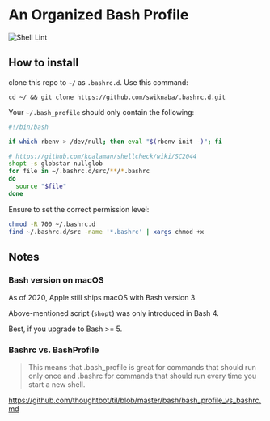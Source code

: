 # An Organized Bash Profile

![Shell Lint](https://github.com/swiknaba/.bashrc.d/workflows/ShellLint/badge.svg)

## How to install

clone this repo to `~/` as `.bashrc.d`. Use this command:

```shell
cd ~/ && git clone https://github.com/swiknaba/.bashrc.d.git
```

Your `~/.bash_profile` should only contain the following:

```bash
#!/bin/bash

if which rbenv > /dev/null; then eval "$(rbenv init -)"; fi

# https://github.com/koalaman/shellcheck/wiki/SC2044
shopt -s globstar nullglob
for file in ~/.bashrc.d/src/**/*.bashrc
do
  source "$file"
done
```

Ensure to set the correct permission level:

```bash
chmod -R 700 ~/.bashrc.d
find ~/.bashrc.d/src -name '*.bashrc' | xargs chmod +x
```

## Notes
###  Bash version on macOS
As of 2020, Apple still ships macOS with Bash version 3.

Above-mentioned script (`shopt`) was only introduced in Bash 4.

Best, if you upgrade to Bash >= 5.

### Bashrc vs. BashProfile
> This means that .bash_profile is great for commands that should run only once and .bashrc for commands that should run every time you start a new shell.

https://github.com/thoughtbot/til/blob/master/bash/bash_profile_vs_bashrc.md

